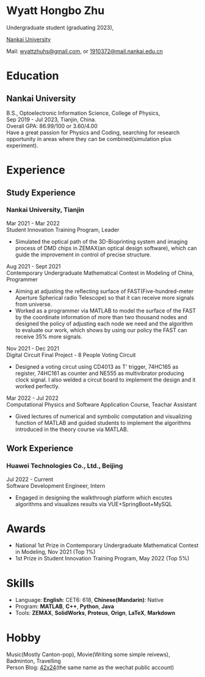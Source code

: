 # Wyatt Hongbo Zhu

Undergraduate student (graduating 2023),

[Nankai University](https://en.nankai.edu.cn/)  

Mail: wyattzhuhs@gmail.com, or 1910372@mail.nankai.edu.cn

# Education
## Nankai University
B.S., Optoelectronic Information Science, College of Physics,  
Sep 2019 - Jul 2023, Tianjin, China.  
Overall GPA: 86.99/100 or 3.60/4.00 \
Have a great passion for Physics and Coding, searching for research opportunity in areas where they can be combined(simulation plus experiment).

# Experience
## Study Experience
### Nankai University, Tianjin
Mar 2021 - Mar 2022 \
Student Innovation Training Program, Leader
- Simulated the optical path of the 3D-Bioprinting system and imaging process of DMD chips in ZEMAX(an optical design software), which can guide the improvement in 
control of precise structure.

Aug 2021 - Sept 2021 \
Contemporary Undergraduate Mathematical Contest in Modeling of China, Programmer
- Aiming at adjusting the reflecting surface of FAST(Five-hundred-meter Aperture Spherical radio Telescope) so that it can receive more signals from universe.
- Worked as a programmer via MATLAB to model the surface of the FAST by the coordinate information of more than two thousand nodes and designed the policy of adjusting each node we need and the algorithm to evaluate our work, which shows by using our policy the FAST can receive 35% more signals.

Nov 2021 - Dec 2021 \
Digital Circuit Final Project - 8 People Voting Circuit
- Designed a voting circut using CD4013 as T' trigger, 74HC165 as register, 74HC161 as counter and NE555 as multivibrator producing clock signal. I also welded a circut board to implement the design and it worked perfectly.

Mar 2022 - Jul 2022 \
Computational Physics and Software Application Course, Teachar Assistant
- Gived lectures of numerical and symbolic computation and visualizing function of MATLAB and guided students to implement the algorithms introduced in the theory course via MATLAB.

## Work Experience
### Huawei Technologies Co., Ltd., Beijing
Jul 2022 - Current \
Software Development Engineer, Intern
- Engaged in designing the walkthrough platform which excutes algorithms and visualizes results via VUE+SpringBoot+MySQL

# Awards
- National 1st Prize in Contemporary Undergraduate Mathematical Contest in Modeling, Nov 2021 (Top 1%)
- 1st Prize in Student Innovation Training Program, May 2022 (Top 5%)

# Skills
- Language: **English**: CET6: 618, **Chinese(Mandarin)**: Native
- Program: **MATLAB**, **C++**, **Python**, **Java**
- Tools: **ZEMAX**, **SolidWorks**, **Proteus**, **Orign**, **LaTeX**, **Markdown**

# Hobby
Music(Mostly Canton-pop), Movie(Writing some simple reivews), Badminton, Travelling \
Person Blog: [42x24](https://42x24.fun)(the same name as the wechat public account)
